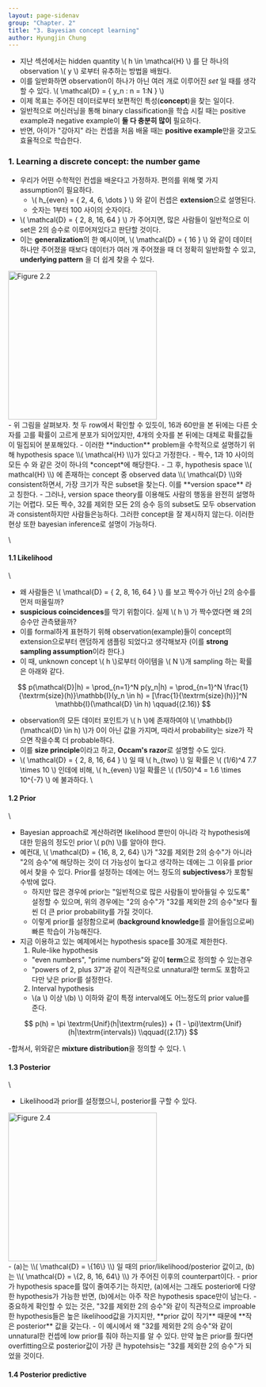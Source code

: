 ```yaml
---
layout: page-sidenav
group: "Chapter. 2"
title: "3. Bayesian concept learning"
author: Hyungjin Chung
---
```


- 지난 섹션에서는 hidden quantity \\( h \in \mathcal{H} \\) 를 단 하나의 observation \\( y \\) 로부터 유추하는 방법을 배웠다.
- 이를 일반화하면 observation이 하나가 아닌 여러 개로 이루어진 *set* 일 때를 생각할 수 있다. \\( \mathcal{D} = \{ y_n : n = 1:N \} \\)
- 이제 목표는 주어진 데이터로부터 보편적인 특성(**concept**)을 찾는 일이다.
- 일반적으로 머신러닝을 통해 binary classification을 학습 시킬 때는 positive example과 negative example이 **둘 다 충분히 많이** 필요하다.
- 반면, 아이가 "강아지" 라는 컨셉을 처음 배울 때는 **positive example**만을 갖고도 효율적으로 학습한다.

### 1. Learning a discrete concept: the number game

- 우리가 어떤 수학적인 컨셉을 배운다고 가정하자. 편의를 위해 몇 가지 assumption이 필요하다.
  - \\( h_{even} = \{ 2, 4, 6, \dots \} \\) 와 같이 컨셉은 **extension**으로 설명된다.
  - 숫자는 1부터 100 사이의 숫자이다.
- \\( \mathcal{D} = \{ 2, 8, 16, 64 \} \\) 가 주어지면, 많은 사람들이 일반적으로 이 set은 2의 승수로 이루어져있다고 판단할 것이다.
- 이는 **generalization**의 한 예시이며, \\( \mathcal{D} = \{ 16 \} \\) 와 같이 데이터 하나만 주어졌을 때보다 데이터가 여러 개 주어졌을 때 더 정확히 일반화할 수 있고, **underlying pattern**
을 더 쉽게 찾을 수 있다.
<div class="text-center">
  <img src="{{ site.baseurl }}/images/2.2.PNG" alt="Figure 2.2" height="300px" />
</div>
- 위 그림을 살펴보자. 첫 두 row에서 확인할 수 있듯이, 16과 60만을 본 뒤에는 다른 숫자를 고를 확률이 고르게 분포가 되어있지만, 4개의 숫자를 본 뒤에는 대체로 확률값들이 밀집되어 분포해있다.
- 이러한 **induction** problem을 수학적으로 설명하기 위해 hypothesis space \\( \mathcal{H} \\)가 있다고 가정한다.
  - 짝수, 1과 10 사이의 모든 수 와 같은 것이 하나의 *concept*에 해당한다.
- 그 후, hypothesis space \\( mathcal{H} \\) 에 존재하는 concept 중 observed data \\( \mathcal{D} \\)와 consistent하면서, 가장 크기가 작은 subset을 찾는다. 이를 **version space**
라고 칭한다.
- 그러나, version space theory를 이용해도 사람의 행동을 완전히 설명하기는 어렵다. 모든 짝수, 32를 제외한 모든 2의 승수 등의 subset도 모두 observation과 consistent하지만 사람들은능하다.
그러한 concept을 잘 제시하지 않는다. 이러한 현상 또한 bayesian inference로 설명이 가능하다.

\\
#### 1.1 Likelihood
\\
- 왜 사람들은 \\( \mathcal{D} = \{ 2, 8, 16, 64 \} \\) 를 보고 짝수가 아닌 2의 승수를 먼저 떠올릴까?
- **suspicious coincidences**를 막기 위함이다. 실제 \\( h \\) 가 짝수였다면 왜 2의 승수만 관측됐을까?
- 이를 formal하게 표현하기 위해 observation(example)들이 concept의 extension으로부터 랜덤하게 샘플링 되었다고 생각해보자 (이를 **strong sampling assumption**이라 한다.)
- 이 때, unknown concept \\( h \\)로부터 아이템을 \\( N \\)개 sampling 하는 확률은 아래와 같다.

$$
p(\mathcal{D}|h) = \prod_{n=1}^N p(y_n|h) = \prod_{n=1}^N \frac{1}{\textrm{size}(h)}\mathbb{I}(y_n \in h) = [\frac{1}{\textrm{size}(h)}]^N \mathbb{I}(\mathcal{D} \in h) \qquad{(2.16)}
$$

- observation의 모든 데이터 포인트가 \\( h \\)에 존재하여야 \\( \mathbb{I}(\mathcal{D} \in h) \\)가 0이 아닌 값을 가지며, 따라서 probability는 size가 작으면 작을수록 더 probable하다.
- 이를 **size principle**이라고 하고, **Occam's razor**로 설명할 수도 있다.
- \\( \mathcal{D} = \{ 2, 8, 16, 64 \} \\) 일 때 \\( h_{two} \\) 일 확률은 \\( (1/6)^4  7.7 \times 10 \\) 인데에 비해, \\( h_{even} \\)일 확률은 \\( (1/50)^4 = 1.6 \times 10^{-7} \\) 에 불과하다.
\\
#### 1.2 Prior
\\
- Bayesian approach로 계산하려면 likelihood 뿐만이 아니라 각 hypothesis에 대한 믿음의 정도인 prior \\( p(h) \\)를 알아야 한다.
- 예컨대, \\( \mathcal{D} = \{16, 8, 2, 64\} \\)가 "32를 제외한 2의 승수"가 아니라 "2의 승수"에 해당하는 것이 더 가능성이 높다고 생각하는 데에는 그 이유를 prior에서 찾을 수 있다. Prior를 설정하는 데에는 어느 정도의 **subjectivess**가 포함될 수밖에 없다.
  - 하지만 많은 경우에 prior는 "일반적으로 많은 사람들이 받아들일 수 있도록" 설정할 수 있으며, 위의 경우에는 "2의 승수"가 "32를 제외한 2의 승수"보다 훨씬 더 큰 prior probability를 가질 것이다.
  - 이렇게 prior를 설정함으로써 (**background knowledge**를 끌어들임으로써) 빠른 학습이 가능해진다.
- 지금 이용하고 있는 예제에서는 hypothesis space를 30개로 제한한다.
  1. Rule-like hypothesis
    - "even numbers", "prime numbers"와 같이 **term**으로 정의할 수 있는경우
    - "powers of 2, plus 37"과 같이 직관적으로 unnatural한 term도 포함하고 다만 낮은 prior를 설정한다.
  2. Interval hypothesis
    - \\(a \\) 이상 \\(b) \\) 이하와 같이 특정 interval에도 어느정도의 prior value를 준다.

$$
p(h) = \pi \textrm{Unif}(h|\textrm{rules}) + (1 - \pi)\textrm{Unif}(h|\textrm{intervals}) \\qquad{(2.17)}
$$

-합쳐서, 위와같은 **mixture distribution**을 정의할 수 있다.
\\
#### 1.3 Posterior
\\
- Likelihood과 prior를 설정했으니, posterior를 구할 수 있다.
<div class="text-center">
  <img src="{{ site.baseurl }}/images/2.4.PNG" alt="Figure 2.4" height="300px" />
</div>
- (a)는 \\( \mathcal{D} = \{16\} \\) 일 때의 prior/likelihood/posterior 값이고, (b)는 \\( \mathcal{D} = \{2, 8, 16, 64\} \\) 가 주어진 이후의 counterpart이다.
  - prior가 hypothesis space를 많이 줄여주기는 하지만, (a)에서는 그래도 posterior에 다양한 hypothesis가 가능한 반면, (b)에서는 아주 작은 hypothesis space만이 남는다.
  - 중요하게 확인할 수 있는 것은, "32를 제외한 2의 승수"와 같이 직관적으로 improable한 hypothesis들은 높은 likelihood값을 가지지만, **prior 값이 작기** 때문에 **작은 posterior** 값을 갖는다.
  - 이 예시에서 왜 "32를 제외한 2의 승수"와 같이 unnatural한 컨셉에 low prior를 줘야 하는지를 알 수 있다. 만약 높은 prior를 줬다면 overfitting으로 posterior값이 가장 큰 hypotehsis는 "32를 제외한 2의 승수"가 되었을 것이다.

#### 1.4 Posterior predictive 

